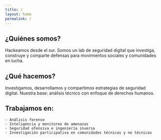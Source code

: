 ```yaml
---
title: /
layout: home
permalink: /
---
```


## ¿Quiénes somos?

Hackeamos desde el sur. Somos un lab de seguridad digital que investiga, construye y comparte defensas para movimientos sociales y comunidades en lucha.

## ¿Qué hacemos?

Investigamos, desarrollamos y compartimos estrategias de seguridad digital. Nuestra base: análisis técnico con enfoque de derechos humanos.

## Trabajamos en:

    - Análisis forense
    - Inteligencia y monitoreo de amenazas
    - Seguridad ofensiva e ingeniería inversa
    - Investigación participativa en comunidades técnicas y no técnicas



